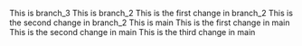 This is branch_3
This is branch_2
This is the first change in branch_2
This is the second change in branch_2
This is main
This is the first change in main
This is the second change in main
This is the third change in main

